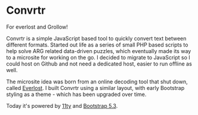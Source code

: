 # Convrtr
For everlost and Grollow!

Convrtr is a simple JavaScript based tool to quickly convert text between different formats. Started out life as a series of small PHP based scripts to help solve ARG related data-driven puzzles, which eventually made its way to a microsite for working on the go. I decided to migrate to JavaScript so I could host on Github and not need a dedicated host, easier to run offline as well.

The microsite idea was born from an online decoding tool that shut down, called [Everlost](https://web.archive.org/web/20130208054819/everlost.nl/convert.php). I built Convrtr using a similar layout, with early Bootstrap styling as a theme - which has been upgraded over time.

Today it's powered by [11ty](https://github.com/11ty/eleventy) and [Bootstrap 5.3](https://github.com/twbs/bootstrap).  
